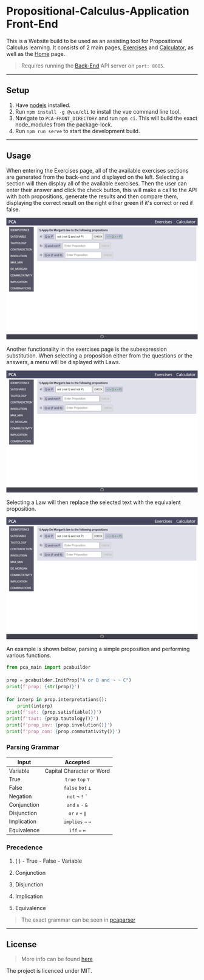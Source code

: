 # Propositional-Calculus-Application Front-End

This is a Website build to be used as an assisting tool for Propositional Calculus learning.
It consists of 2 main pages, [Exercises](https://github.com/p2424630/PCA-Front/blob/test/src/views/Exercises.vue) and [Calculator](https://github.com/p2424630/PCA-Front/blob/test/src/views/Calculator.vue), as well as the [Home](https://github.com/p2424630/PCA-Front/blob/test/src/views/Home.vue) page.

> Requires running the [Back-End](https://github.com/p2424630/PCA) API server on `port: 8085`.

---

## Setup

1. Have [nodejs](https://nodejs.org/en/) installed.
2. Run `npm install -g @vue/cli` to install the vue command line tool.
3. Navigate to `PCA-FRONT_DIRECTORY` and run `npm ci`. This will build the exact node_modules from the package-lock.
4. Run `npm run serve` to start the development build.

---

## Usage

When entering the Exercises page, all of the available exercises sections are generated from the back-end and displayed on the left. Selecting a section will then display all of the available exercises. Then the user can enter their answer and click the check button, this will make a call to the API with both propositions, generate the results and then compare them, displaying the correct result on the right either green if it's correct or red if false.

![alt text][exercises]

[exercises]: https://github.com/p2424630/PCA-Front/blob/test/images/exercises_example_1.png "pcabuilder image"

Another functionality in the exercises page is the subexpression substitution. When selecting a proposition either from the questions or the answers, a menu will be displayed with Laws.

![alt text][exercises]

[exercises]: https://github.com/p2424630/PCA-Front/blob/test/images/exercises_example_menu_1.png "pcabuilder image"

Selecting a Law will then replace the selected text with the equivalent proposition.

![alt text][exercises]

[exercises]: https://github.com/p2424630/PCA-Front/blob/test/images/exercises_example_menu_2.png "pcabuilder image"

An example is shown below, parsing a simple proposition and performing various
functions.

```python
from pca_main import pcabuilder

prop = pcabuilder.InitProp("A or B and ¬ ¬ C")
print(f'prop: {str(prop)}')

for interp in prop.interpretations():
    print(interp)
print(f'sat: {prop.satisfiable()}')
print(f'taut: {prop.tautology()}')
print(f'prop_inv: {prop.involution()}')
print(f'prop_com: {prop.commutativity()}')
```

### Parsing Grammar

| Input       |         Accepted          |
| ----------- | :-----------------------: |
| Variable    | Capital Character or Word |
| True        |     `true` `top` `⊤`      |
| False       |     `false` `bot` `⊥`     |
| Negation    |     `not` `¬` `!` `˜`     |
| Conjunction |     `and` `∧` `·` `&`     |
| Disjunction |     `or` `∨` `+` `∥`      |
| Implication |     `implies` `⇒` `→`     |
| Equivalence |       `iff` `⇔` `↔`       |

### Precedence

1. ( ) - True - False - Variable

2. Conjunction

3. Disjunction

4. Implication

5. Equivalence

> The exact grammar can be seen in [pcaparser](https://github.com/p2424630/PCA/blob/test/pca_main/pcaparser.py)

---

## License

> More info can be found [here](https://github.com/p2424630/PCA/blob/test/LICENSE)

The project is licenced under MIT.

